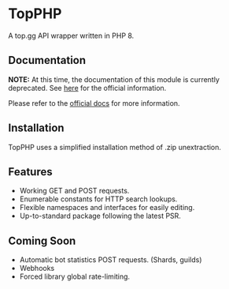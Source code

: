 # TopPHP
A top.gg API wrapper written in PHP 8.

## Documentation
**NOTE:** At this time, the documentation of this module is currently deprecated.
See [here](https://docs.top.gg/libraries/php/) for the official information.

Please refer to the [official docs](https://vapour-labs.gitbook.io/topphp/) for more information.

## Installation
TopPHP uses a simplified installation method of .zip unextraction.

## Features

* Working GET and POST requests.
* Enumerable constants for HTTP search lookups.
* Flexible namespaces and interfaces for easily editing.
* Up-to-standard package following the latest PSR.

## Coming Soon

* Automatic bot statistics POST requests. (Shards, guilds)
* Webhooks
* Forced library global rate-limiting.
